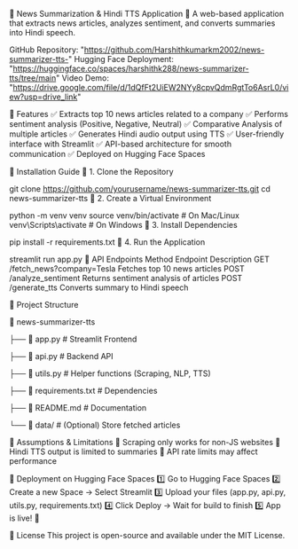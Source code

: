 📰 News Summarization & Hindi TTS Application 🚀 A web-based application that extracts news articles, analyzes sentiment, and converts summaries into Hindi speech.

GitHub Repository: "https://github.com/Harshithkumarkm2002/news-summarizer-tts-" Hugging Face Deployment: "https://huggingface.co/spaces/harshithk288/news-summarizer-tts/tree/main" Video Demo: "https://drive.google.com/file/d/1dQfFt2UiEW2NYy8cpvQdmRgtTo6AsrL0/view?usp=drive_link"

📌 Features ✅ Extracts top 10 news articles related to a company ✅ Performs sentiment analysis (Positive, Negative, Neutral) ✅ Comparative Analysis of multiple articles ✅ Generates Hindi audio output using TTS ✅ User-friendly interface with Streamlit ✅ API-based architecture for smooth communication ✅ Deployed on Hugging Face Spaces

📌 Installation Guide 🔹 1. Clone the Repository

git clone https://github.com/yourusername/news-summarizer-tts.git
cd news-summarizer-tts
🔹 2. Create a Virtual Environment

python -m venv venv
source venv/bin/activate  # On Mac/Linux
venv\Scripts\activate     # On Windows
🔹 3. Install Dependencies

pip install -r requirements.txt
🔹 4. Run the Application

streamlit run app.py
📌 API Endpoints Method Endpoint Description GET /fetch_news?company=Tesla Fetches top 10 news articles POST /analyze_sentiment Returns sentiment analysis of articles POST /generate_tts Converts summary to Hindi speech

📌 Project Structure

📂 news-summarizer-tts

├── 📜 app.py # Streamlit Frontend

├── 📜 api.py # Backend API

├── 📜 utils.py # Helper functions (Scraping, NLP, TTS)

├── 📜 requirements.txt # Dependencies

├── 📜 README.md # Documentation

└── 📂 data/ # (Optional) Store fetched articles

📌 Assumptions & Limitations 🔹 Scraping only works for non-JS websites 🔹 Hindi TTS output is limited to summaries 🔹 API rate limits may affect performance

📌 Deployment on Hugging Face Spaces 1️⃣ Go to Hugging Face Spaces 2️⃣ Create a new Space → Select Streamlit 3️⃣ Upload your files (app.py, api.py, utils.py, requirements.txt) 4️⃣ Click Deploy → Wait for build to finish 5️⃣ App is live! 🎉

📌 License This project is open-source and available under the MIT License.
